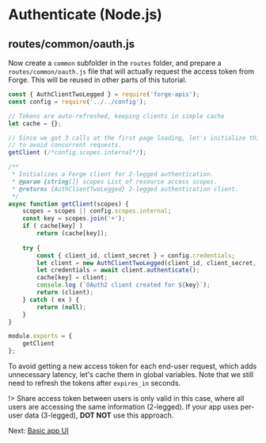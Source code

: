 # Authenticate (Node.js)

## routes/common/oauth.js

Now create a `common` subfolder in the `routes` folder, and prepare a `routes/common/oauth.js` file that will actually request
the access token from Forge. This will be reused in other parts of this tutorial.

```javascript
const { AuthClientTwoLegged } = require('forge-apis');
const config = require('../../config');

// Tokens are auto-refreshed, keeping clients in simple cache
let cache = {};

// Since we got 3 calls at the first page loading, let's initialize this one now,
// to avoid concurrent requests.
getClient (/*config.scopes.internal*/);

/**
 * Initializes a Forge client for 2-legged authentication.
 * @param {string[]} scopes List of resource access scopes.
 * @returns {AuthClientTwoLegged} 2-legged authentication client.
 */
async function getClient(scopes) {
    scopes = scopes || config.scopes.internal;
    const key = scopes.join('+');
    if ( cache[key] )
        return (cache[key]);
    
    try {
        const { client_id, client_secret } = config.credentials;
        let client = new AuthClientTwoLegged(client_id, client_secret, scopes || config.scopes.internal, true);
        let credentials = await client.authenticate();
        cache[key] = client;
        console.log (`OAuth2 client created for ${key}`);
        return (client);
    } catch ( ex ) {
        return (null);
    }
}

module.exports = {
    getClient
};
```

To avoid getting a new access token for each end-user request, which adds unnecessary latency, let's cache them in global variables. Note that we still need to refresh the tokens after `expires_in` seconds.

!> Share access token between users is only valid in this case, where all users are accessing the same information (2-legged). If your app uses per-user data (3-legged), **DOT NOT** use this approach.

Next: [Basic app UI](designautomation/html/README.md)